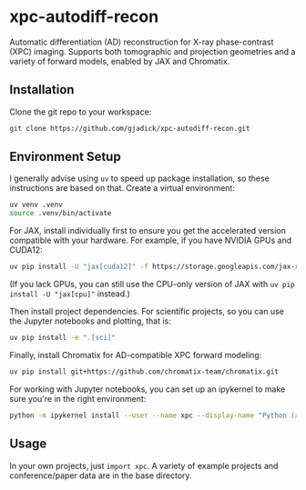 # xpc-autodiff-recon

Automatic differentiation (AD) reconstruction for X-ray phase-contrast (XPC) imaging. Supports both tomographic and projection geometries and a variety of forward models, enabled by JAX and Chromatix.

## Installation

Clone the git repo to your workspace: 

```bash
git clone https://github.com/gjadick/xpc-autodiff-recon.git
```

## Environment Setup

I generally advise using `uv` to speed up package installation, so these instructions are based on that. Create a virtual environment:

```bash
uv venv .venv
source .venv/bin/activate
```

For JAX, install individually first to ensure you get the accelerated version compatible with your hardware. For example, if you have NVIDIA GPUs and CUDA12:

```bash
uv pip install -U "jax[cuda12]" -f https://storage.googleapis.com/jax-releases/jax_cuda_releases.html
```
(If you lack GPUs, you can still use the CPU-only version of JAX with `uv pip install -U "jax[cpu]"` instead.)


Then install project dependencies. For scientific projects, so you can use the Jupyter notebooks and plotting, that is:

```bash
uv pip install -e ".[sci]"
```

Finally, install Chromatix for AD-compatible XPC forward modeling:

```bash
uv pip install git+https://github.com/chromatix-team/chromatix.git
```

For working with Jupyter notebooks, you can set up an ipykernel to make sure you're in the right environment:
```bash
python -m ipykernel install --user --name xpc --display-name "Python (xpc)"
```

## Usage

In your own projects, just `import xpc`. A variety of example projects and conference/paper data are in the base directory.

